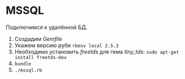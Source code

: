 # MSSQL

Подключимся к удалённой БД.

1. Создадим _Gemfile_
2. Укажем версию руби `rbenv local 2.5.3`
3. Необходимо установить _freetds_ для гема _tiny_tds_: `sudo apt-get install freetds-dev`
4. `bundle`
5. `./mssql.rb`
